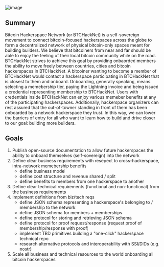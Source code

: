 ![image](https://github.com/ATLBitLab/bitcoin.hackerspace.network/assets/19941207/138be3af-8af1-4c06-93a5-9f8aefed7bcb)

## Summary
Bitcoin Hackerspace Network (or BTCHackNet) is a self-sovereign movement to connect bitcoin-focused hackerspaces across the globe to form a decentralized network
of physical bitcoin-only spaces meant for building builders. We believe that bitcoiners from near and far should be able to enjoy the feeling of their local bitcoin community while on the road. BTCHackNet strives to achieve this goal by providing onbaorded members the ability to move freely between countries, cities and bitcoin hackerspaces in BTCHackNet. A bitcoiner wanting to become a member of BTCHackNet would contact a hackerspace participating in BTCHackNet that is closest to them and onboard. Onboarding, generally speaking, means selecting a memebership tier, paying the Lightning invoice and being issued a credential representing membership to BTCHackNet. Users with credentials inside BTCHackNet can enjoy various memeber benefits at any of the participating hackerspaces. Additionally, hackerspace organizers can rest assured that the out-of-towner standing in front of them has been onboarded by a network hackerspace they trust. In this way, we can lower the barriers of entry for all who want to learn how to build and drive closer to our goal: building more builders.

## Goals
1. Publish open-source documentation to allow future hackerspaces the ability to onboard themselves (self-sovereign) into the network
2. Define clear business requirements with resepect to cross-hackerspace, intra-network memebership benefits
   - define business model
   - define cost structure and revenue shared / split
   - define benefits to members from one hackerspace to another
3. Define clear technical requirements (functional and non-functional) from the business requirements
4. Implement definitions from biz/tech reqs
   - define JSON schema representing a hackerspace's belonging to / membership to the network
   - define JSON schema for members + memberships
   - define protocol for storing and retrieving JSON schema
   - define protocol for proof request/response (request proof of membership/response with proof)
   - implement TBD primitives building a "one-click" hackerspace technical repo
   - research alternative protocols and interoperability with SSI/DIDs (e.g. nostr)
5. Scale all business and technical resources to the world onboarding all bitcoin hackerspaces
